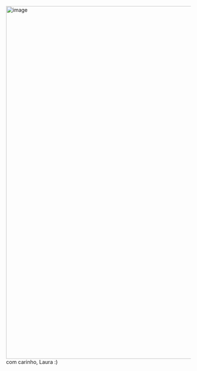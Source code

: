 <img width="960" alt="image" src="https://github.com/user-attachments/assets/dd95a368-add0-4626-bc8d-f3e5a6f8f44c" />
com carinho,
Laura :)
